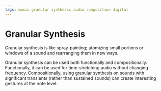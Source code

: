 ```yaml
---
tags: music granular synthesis audio composition digital
---
```


# Granular Synthesis

Granular synthesis is like spray-painting; atomizing small portions or windows of a sound and rearranging them in new ways.

Granular synthesis can be used both functionally and compositionally. Functionally, it can be used for time-stretching audio without changing frequency. Compositionally, using granular synthesis on sounds with significant transients (rather than sustained sounds) can create interesting gestures at the note level.
